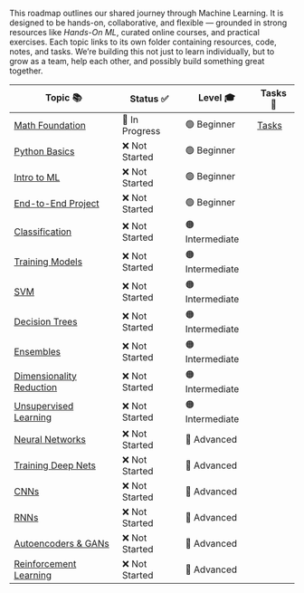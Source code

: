 
This roadmap outlines our shared journey through Machine Learning. It is designed to be hands-on, collaborative, and flexible — grounded in strong resources like *Hands-On ML*, curated online courses, and practical exercises. Each topic links to its own folder containing resources, code, notes, and tasks. We’re building this not just to learn individually, but to grow as a team, help each other, and possibly build something great together.

| Topic 📚                                                                         | Status ✅       | Level 🎓        | Tasks 🔧                                 |
| -------------------------------------------------------------------------------- | -------------- | --------------- | ---------------------------------------- |
| [Math Foundation](01-Topics/00-Math-Foundation/01-Overview.md)                   | 🔄 In Progress | 🟢 Beginner     | [Tasks](../04-Meetings/1404-04-20#Tasks) |
| [Python Basics](content/01-Topics/01-Python-Basics/01-Overview.md)                       | ❌ Not Started  | 🟢 Beginner     |                                          |
| [Intro to ML](content/01-Topics/02-Intro-to-ML/01-Overview.md)                           | ❌ Not Started  | 🟢 Beginner     |                                          |
| [End-to-End Project](content/01-Topics/03-End-to-End-Project/01-Overview.md)             | ❌ Not Started  | 🟢 Beginner     |                                          |
| [Classification](content/01-Topics/04-Classification/01-Overview.md)                     | ❌ Not Started  | 🟠 Intermediate |                                          |
| [Training Models](content/01-Topics/05-Training-Models/01-Overview.md)                   | ❌ Not Started  | 🟠 Intermediate |                                          |
| [SVM](content/01-Topics/06-SVM/01-Overview.md)                                           | ❌ Not Started  | 🟠 Intermediate |                                          |
| [Decision Trees](content/01-Topics/07-Decision-Trees/01-Overview.md)                     | ❌ Not Started  | 🟠 Intermediate |                                          |
| [Ensembles](content/01-Topics/08-Ensembles/01-Overview.md)                               | ❌ Not Started  | 🟠 Intermediate |                                          |
| [Dimensionality Reduction](content/01-Topics/09-Dimensionality-Reduction/01-Overview.md) | ❌ Not Started  | 🟠 Intermediate |                                          |
| [Unsupervised Learning](content/01-Topics/10-Unsupervised-Learning/01-Overview.md)       | ❌ Not Started  | 🟠 Intermediate |                                          |
| [Neural Networks](content/01-Topics/11-Neural-Networks/01-Overview.md)                   | ❌ Not Started  | 🔴 Advanced     |                                          |
| [Training Deep Nets](content/01-Topics/12-Training-Deep-Nets/01-Overview.md)             | ❌ Not Started  | 🔴 Advanced     |                                          |
| [CNNs](content/01-Topics/13-CNNs/01-Overview.md)                                         | ❌ Not Started  | 🔴 Advanced     |                                          |
| [RNNs](content/01-Topics/14-RNNs/01-Overview.md)                                         | ❌ Not Started  | 🔴 Advanced     |                                          |
| [Autoencoders & GANs](content/01-Topics/15-Autoencoders-GANs/01-Overview.md)             | ❌ Not Started  | 🔴 Advanced     |                                          |
| [Reinforcement Learning](content/01-Topics/16-Reinforcement-Learning/01-Overview.md)     | ❌ Not Started  | 🔴 Advanced     |                                          |




